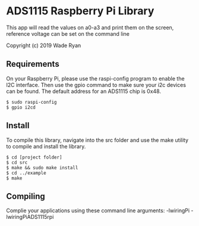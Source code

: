 # ADS1115 Raspberry Pi Library

This app will read the values on a0-a3 and print them on the screen, reference voltage can be set on the command line

Copyright (c) 2019 Wade Ryan


## Requirements
On your Raspberry Pi, please use the raspi-config program to enable the I2C interface.
Then use the gpio command to make sure your i2c devices can be found.  The default address 
for an ADS1115 chip is 0x48.  

	$ sudo raspi-config
	$ gpio i2cd


## Install

To compile this library, navigate into the src folder and use the make utility to compile 
and install the library.

    $ cd [project folder]
    $ cd src
    $ make && sudo make install
    $ cd ../example
    $ make 


## Compiling
Complie your applications using these command line arguments: -lwiringPi -lwiringPiADS1115rpi

